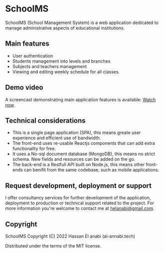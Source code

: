 # SchoolMS #

SchoolMS (School Management System) is a web application dedicated to manage administrative aspects of educational institutions.

## Main features ##

* User authentication
* Students management into levels and branches
* Subjects and teachers management
* Viewing and editing weekly schedule for all classes.

## Demo video ##

A screencast demonstrating main application features is available: [Watch now](https://youtu.be/XMk1drlbRdU).

## Technical considerations ##

* This is a single page application (SPA), this means greate user experience and efficient use of bandwidth.
* The front-end uses re-usable Reactjs components that can add extra functionality for free.
* It uses a No-sql document database (MongoDB), this means no strict schema.  New fields and resources can be added on the go.
* The back-end is a Restfull API built on Node.js, this means other front-ends can benifit from the same codebase, such as mobile applications.

## Request development, deployment or support ##

I offer consultancy services for further development of the application, deployment to production or technical support related to the project. For more information you're welcome to contact me at helanabi@gmail.com.


## Copyright ##

SchoolMS Copyright (C) 2022 Hassan El anabi (al-annabi.tech)

Distributed under the terms of the MIT license.